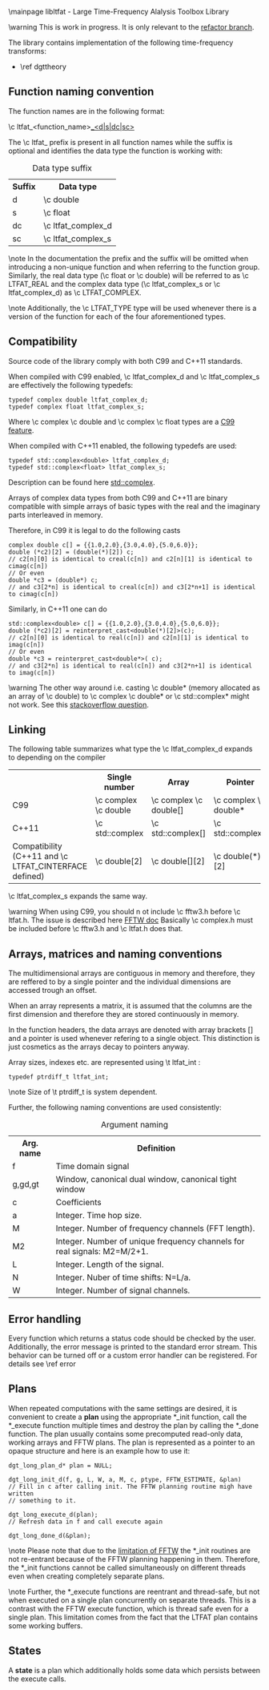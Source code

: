 \mainpage libltfat - Large Time-Frequency Alalysis Toolbox Library

\warning This is work in progress. It is only relevant to the [refactor branch]( https://github.com/ltfat/libltfat/tree/refactor ).

The library contains implementation of the following time-frequency transforms:

* \ref dgttheory

Function naming convention
--------------------------

The function names are in the following format:

\c ltfat_<function_name>[_<d|s|dc|sc>](<parameters>)

The \c ltfat_ prefix is present in all function names while the suffix
is optional and identifies the data type the function is working with:

<table>
<caption id="multi_row">Data type suffix</caption>
<tr><th>Suffix</th><th>Data type</th></tr>
<tr><td>d</td><td>\c double</td></tr>
<tr><td>s</td><td>\c float</td></tr>
<tr><td>dc</td><td>\c ltfat_complex_d</td></tr>
<tr><td>sc</td><td>\c ltfat_complex_s</td></tr>
</table>

\note In the documentation the prefix and the suffix will be omitted when
introducing a non-unique function and when referring to the function group.
Similarly, the real data type (\c float or \c double) will be referred to as
\c LTFAT_REAL and the complex data type (\c ltfat_complex_s or \c ltfat_complex_d)
 as \c LTFAT_COMPLEX.

\note Additionally, the \c LTFAT_TYPE type will be used whenever there is a version of the
function for each of the four aforementioned types.

Compatibility
-------------

Source code of the library comply with both C99 and C++11 standards.

When compiled with C99 enabled, \c ltfat_complex_d and \c ltfat_complex_s
are effectively the following typedefs:

~~~~~~~~~~~~~~~{.c}
typedef complex double ltfat_complex_d;
typedef complex float ltfat_complex_s;
~~~~~~~~~~~~~~~
Where \c complex \c double and \c complex \c float types 
are a [C99 feature](http://en.cppreference.com/w/c/numeric/complex).

When compiled with C++11 enabled, the following typedefs are used:
~~~~~~~~~~~~~~~{.cpp}
typedef std::complex<double> ltfat_complex_d;
typedef std::complex<float> ltfat_complex_s;
~~~~~~~~~~~~~~~
Description can be found here [std::complex](http://en.cppreference.com/w/cpp/numeric/complex).

Arrays of complex data types from both C99 and C++11 are binary 
compatible with simple arrays of basic types with the real and the imaginary parts interleaved in memory.

Therefore, in C99 it is legal to do the following casts
~~~~~~~~~~~~~~~{.cpp}
complex double c[] = {{1.0,2.0},{3.0,4.0},{5.0,6.0}};
double (*c2)[2] = (double(*)[2]) c;
// c2[n][0] is identical to creal(c[n]) and c2[n][1] is identical to cimag(c[n])
// Or even
double *c3 = (double*) c;
// and c3[2*n] is identical to creal(c[n]) and c3[2*n+1] is identical to cimag(c[n])
~~~~~~~~~~~~~~~

Similarly, in C++11 one can do
~~~~~~~~~~~~~~~{.cpp}
std::complex<double> c[] = {{1.0,2.0},{3.0,4.0},{5.0,6.0}};
double (*c2)[2] = reinterpret_cast<double(*)[2]>(c);
// c2[n][0] is identical to real(c[n]) and c2[n][1] is identical to imag(c[n])
// Or even
double *c3 = reinterpret_cast<double*>( c);
// and c3[2*n] is identical to real(c[n]) and c3[2*n+1] is identical to imag(c[n])
~~~~~~~~~~~~~~~

\warning The other way around i.e. casting \c double* (memory allocated as an array of \c
double) to  \c complex \c double* or
\c std::complex<double>* might not work. See this 
[stackoverflow question](http://stackoverflow.com/questions/23198943/is-it-legal-to-cast-float-to-stdcomplexfloat).

Linking
-------

The following table summarizes what type the \c ltfat_complex_d expands to depending 
on the compiler
<table>
<tr><th></th><th>Single number</th><th>Array</th><th>Pointer</th></tr>
<tr><td>C99</td><td>\c complex \c double</td><td>\c complex \c double[]</td><td>\c complex \c double*</td></tr>
<tr><td>C++11</td><td>\c std::complex<double></td><td>\c std::complex<double>[]</td><td>\c std::complex<double>*</td></tr>
<tr><td>Compatibility (C++11 and \c LTFAT_CINTERFACE defined)</td><td>\c double[2]</td><td>\c double[][2]</td><td>\c double(*)[2]</td></tr>
</table>
\c ltfat_complex_s expands the same way.

\warning When using C99, you should n
ot include \c fftw3.h before \c ltfat.h.
The issue is described here [FFTW doc](http://www.fftw.org/doc/Complex-numbers.html)
Basically \c complex.h must be included before \c fftw3.h and \c ltfat.h does that.

Arrays, matrices and naming conventions
---------------------------------------

The multidimensional arrays are contiguous in memory and therefore, they
are reffered to by a single pointer and the individual dimensions are
accessed trough an offset.

When an array represents a matrix, it is assumed that the columns are the
first dimension and therefore they are stored continuously in memory.

In the function headers, the data arrays are denoted with array brackets []
and a pointer is used whenever refering to a single object. This distinction
is just cosmetics as the arrays decay to pointers anyway.

Array sizes, indexes etc. are represented using \t ltfat_int :
~~~~~~~~~~~~~~~{.c}
typedef ptrdiff_t ltfat_int;
~~~~~~~~~~~~~~~
\note Size of \t ptrdiff_t is system dependent.

Further, the following naming conventions are used consistently:
<table>
<caption id="multi_row">Argument naming</caption>
<tr><th>Arg. name</th><th>Definition</th></tr>
<tr><td>f</td><td>Time domain signal</td></tr>
<tr><td>g,gd,gt</td><td>Window, canonical dual window, canonical tight window </td></tr>
<tr><td>c</td><td>Coefficients</td></tr>
<tr><td>a</td><td>Integer. Time hop size.</td></tr>
<tr><td>M</td><td>Integer. Number of frequency channels (FFT length).</td></tr>
<tr><td>M2</td><td>Integer. Number of unique frequency channels for real signals:
M2=M/2+1.</td></tr>
<tr><td>L</td><td>Integer. Length of the signal. </td></tr>
<tr><td>N</td><td>Integer. Nuber of time shifts: N=L/a.</td></tr>
<tr><td>W</td><td>Integer. Number of signal channels.</td></tr>
</table>


Error handling
--------------

Every function which returns a status code should be checked by the user.
Additionally, the error message is printed to the standard error stream.
This behavior can be turned off or a custom error handler can be registered.
For details see \ref error

Plans
-----

When repeated computations with the same settings are desired, it is
convenient to create a __plan__ using the appropriate *_init function,
call the *_execute function multiple times and destroy the plan by
calling the *_done function.
The plan usually contains some precomputed read-only data,
working arrays and FFTW plans.
The plan is represented as a pointer to an opaque structure and here
is an example how to use it: 
~~~~~~~~~~~~~~~{.c}
dgt_long_plan_d* plan = NULL;

dgt_long_init_d(f, g, L, W, a, M, c, ptype, FFTW_ESTIMATE, &plan)
// Fill in c after calling init. The FFTW planning routine migh have written 
// something to it.

dgt_long_execute_d(plan);
// Refresh data in f and call execute again  

dgt_long_done_d(&plan);
~~~~~~~~~~~~~~~

\note Please note that due to the
<a href="https://github.com/FFTW/fftw3/issues/16">limitation of FFTW</a>
the *_init routines are not re-entrant because of the FFTW planning happening in them.
Therefore, the *_init functions cannot be called simultaneously on different threads even 
when creating completely separate plans.

\note Further, the *_execute functions are reentrant and thread-safe, but not when executed 
on a single plan concurrently on separate threads. This is a contrast with the FFTW
execute function, which is thread safe even for a single plan. 
This limitation comes from the fact that the LTFAT plan contains some working buffers.

States
------

A __state__ is a plan which additionally holds some data which persists
between the execute calls.


